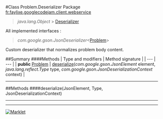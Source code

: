 #Class Problem.Deserializer
Package [fr.faylixe.googlecodejam.client.webservice](README.md)<br>

> *java.lang.Object* > [Deserializer](Deserializer.md)

All implemented interfaces :
> *com.google.gson.JsonDeserializer*<[Problem](Problem.md)>

Custom deserializer that normalizes problem body content.


##Summary
####Methods
| Type and modifiers | Method signature |
| --- | --- |
| **public** [Problem](Problem.md) | [deserialize](#deserializejsonelement-type-jsondeserializationcontext)(*com.google.gson.JsonElement* element, *java.lang.reflect.Type* type, *com.google.gson.JsonDeserializationContext* context) |

---


##Methods
####deserialize(JsonElement, Type, JsonDeserializationContext)
> 


---

---

[![Marklet](https://img.shields.io/badge/Generated%20by-Marklet-green.svg)](https://github.com/Faylixe/marklet)